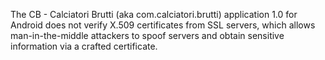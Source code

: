 The CB - Calciatori Brutti (aka com.calciatori.brutti) application 1.0 for Android does not verify X.509 certificates from SSL servers, which allows man-in-the-middle attackers to spoof servers and obtain sensitive information via a crafted certificate.